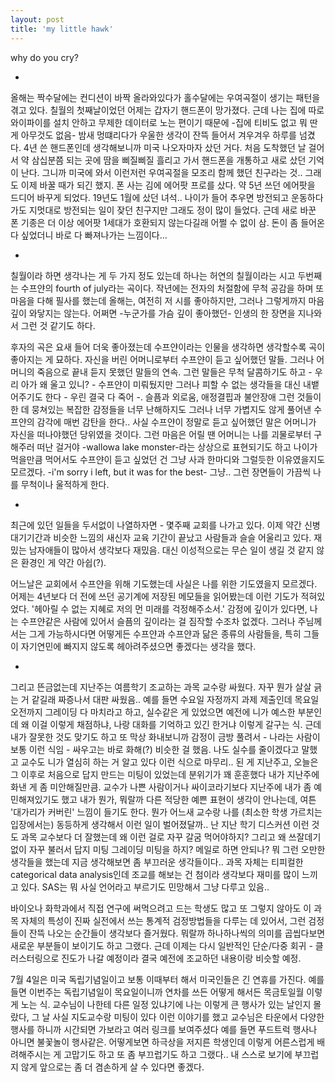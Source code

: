 ```yaml
---
layout: post
title: 'my little hawk'
---
```


why do you cry?

-

올해는 짝수달에는 컨디션이 바짝 올라와있다가 홀수달에는 우여곡절이 생기는 패턴을 겪고 있다. 칠월의 첫째날이었던 어제는 갑자기 핸드폰이 망가졌다. 근데 나는 집에 따로 와이파이를 설치 안하고 무제한 데이터로 노는 편이기 때문에 -집에 티비도 없고 뭐 딴 게 아무것도 없음- 밤새 멍떄리다가 우울한 생각이 잔뜩 들어서 겨우겨우 하루를 넘겼다. 4년 쓴 핸드폰인데 생각해보니까 미국 나오자마자 샀던 거다. 처음 도착했던 날 걸어서 약 삼십분쯤 되는 곳에 땀을 삐질삐질 흘리고 가서 핸드폰을 개통하고 새로 샀던 기억이 난다. 그니까 미국에 와서 이런저런 우여곡절을 모조리 함께 했던 친구라는 것.. 그래도 이제 바꿀 때가 되긴 했지. 폰 사는 김에 에어팟 프로를 샀다. 약 5년 쓰던 에어팟을 드디어 바꾸게 되었다. 19년도 1월에 샀던 녀석.. 나이가 들어 추우면 방전되고 운동하다가도 지멋대로 방전되는 일이 잦던 친구지만 그래도 정이 많이 들었다. 근데 새로 바꾼 폰 기종은 더 이상 에어팟 1세대가 호환되지 않는다길래 어쩔 수 없이 삼. 돈이 좀 들어온다 싶었더니 바로 다 빠져나가는 느낌이다... 

-

칠월이라 하면 생각나는 게 두 가지 정도 있는데 하나는 허연의 칠월이라는 시고 두번째는 수프얀의 fourth of july라는 곡이다. 작년에는 전자의 처절함에 무척 공감을 하며 또 마음을 다해 필사를 했는데 올해는, 여전히 저 시를 좋아하지만, 그러나 그렇게까지 마음 깊이 와닿지는 않는다. 어쩌면 -누군가를 가슴 깊이 좋아했던- 인생의 한 장면을 지나와서 그런 것 같기도 하다. 

후자의 곡은 요새 들어 더욱 좋아졌는데 수프얀이라는 인물을 생각하면 생각할수록 곡이 좋아지는 게 묘하다. 자신을 버린 어머니로부터 수프얀이 듣고 싶어했던 말들. 그러나 어머니의 죽음으로 끝내 듣지 못했던 말들의 연속. 그런 말들은 무척 달콤하기도 하고 - 우리 아가 왜 울고 있니? - 수프얀이 미뤄뒀지만 그러나 피할 수 없는 생각들을 대신 내뱉어주기도 한다 - 우린 결국 다 죽어 -. 슬픔과 외로움, 애정결핍과 불안장애 그런 것들이 한 데 뭉쳐있는 복잡한 감정들을 너무 난해하지도 그러나 너무 가볍지도 않게 풀어낸 수프얀의 감각에 매번 감탄을 한다.. 사실 수프얀이 정말로 듣고 싶어했던 말은 어머니가 자신을 떠나야했던 당위였을 것이다. 그런 마음은 어릴 땐 어머니는 나를 괴물로부터 구해주러 떠난 걸거야 -wallowa lake monster-라는 상상으로 표현되기도 하고 나이가 먹을만큼 먹어서도 수프얀이 듣고 싶었던 건 그냥 사과 한마디와 그럴듯한 이유였을지도 모르겠다. -i'm sorry i left, but it was for the best- 그냥.. 그런 장면들이 가끔씩 나를 무척이나 울적하게 한다. 

-

최근에 있던 일들을 두서없이 나열하자면 - 몇주째 교회를 나가고 있다. 이제 약간 신병대기기간과 비슷한 느낌의 새신자 교육 기간이 끝났고 사람들과 슬슬 어울리고 있다. 재밌는 남자애들이 많아서 생각보다 재밌음. 대신 이성적으로는 무슨 일이 생길 것 같지 않은 환경인 게 약간 아쉽(?). 

어느날은 교회에서 수프얀을 위해 기도했는데 사실은 나를 위한 기도였을지 모르겠다. 어제는 4년보다 더 전에 쓰던 공기계에 저장된 메모들을 읽어봤는데 이런 기도가 적혀있었다. '헤아릴 수 없는 지혜로 저의 먼 미래를 걱정해주소서.' 감정에 깊이가 있다면, 나는 수프얀같은 사람에 있어서 슬픔의 깊이라는 걸 짐작할 수조차 없겠다. 그러나 주님께서는 그게 가능하시다면 어떻게든 수프얀과 수프얀과 닮은 종류의 사람들을, 특히 그들이 자기연민에 빠지지 않도록 헤아려주셨으면 좋겠다는 생각을 했다. 

-


그리고 뜬금없는데 지난주는 여름학기 조교하는 과목 교수랑 싸웠다. 자꾸 뭔가 살살 긁는 거 같길래 짜증나서 대판 싸웠음.. 예를 들면 수요일 자정까지 과제 제출인데 목요일 오전까지 그레이딩 다 마치라고 하고, 실수같은 게 있었으면 예전에 니가 예스한 부분인데 왜 이걸 이렇게 채점하냐, 나랑 대화를 기억하고 있긴 한거냐 이렇게 갈구는 식. 근데 내가 잘못한 것도 맞기도 하고 또 막상 화내보니까 감정이 금방 풀려서 - 나라는 사람이 보통 이런 식임 - 싸우고는 바로 화해(?) 비슷한 걸 했음. 나도 실수를 줄이겠다고 말했고 교수도 니가 열심히 하는 거 알고 있다 이런 식으로 마무리.. 된 게 지난주고, 오늘은 그 이후로 처음으로 답지 만드는 미팅이 있었는데 분위기가 꽤 훈훈했다 내가 지난주에 화낸 게 좀 미안해질만큼. 교수가 나쁜 사람이거나 싸이코라기보다 지난주에 내가 좀 예민해져있기도 했고 내가 뭔가, 뭐랄까 다른 적당한 예쁜 표현이 생각이 안나는데, 여튼 '대가리가 커버린' 느낌이 들기도 한다. 뭔가 어느새 교수랑 나를 (최소한 학생 가르치는 입장에서는) 동등하게 생각해서 이런 일이 벌어졌달까.. 난 지난 학기 디스커션 이런 것도 과목 교수보다 더 잘했는데 왜 이런 걸로 자꾸 갈굼 먹어야하지? 그리고 왜 쓰잘데기없이 자꾸 불러서 답지 미팅 그레이딩 미팅을 하지? 메일로 하면 안되나? 뭐 그런 오만한 생각들을 했는데 지금 생각해보면 좀 부끄러운 생각들이다.. 과목 자체는 티피컬한 categorical data analysis인데 조교를 해보는 건 첨이라 생각보다 재미를 많이 느끼고 있다. SAS는 뭐 사실 언어라고 부르기도 민망해서 그냥 다루고 있음.. 

바이오나 화학과에서 직접 연구에 써먹으려고 드는 학생도 많고 또 그렇지 않아도 이 과목 자체의 특성이 진짜 실전에서 쓰는 통계적 검정방법들을 다루는 데 있어서, 그런 검정들이 잔뜩 나오는 순간들이 생각보다 즐거웠다. 뭐랄까 하나하나씩의 의미를 곱씹다보면 새로운 부분들이 보이기도 하고 그랬다. 근데 이제는 다시 일반적인 단순/다중 회귀 - 클러스터링으로 진도가 나갈 예정이라 결국 예전에 조교하던 내용이랑 비슷할 예정. 

7월 4일은 미국 독립기념일이고 보통 이때부터 해서 미국인들은 긴 연휴를 가진다. 예를 들면 이번주는 독립기념일이 목요일이니까 연차를 쓰든 어떻게 해서든 목금토일월 이렇게 노는 식. 교수님이 나한테 다른 일정 있냐기에 나는 이렇게 큰 행사가 있는 날인지 몰랐다, 그 날 사실 지도교수랑 미팅이 있다 이런 이야기를 했고 교수님은 타운에서 다양한 행사를 하니까 시간되면 가보라고 여러 링크를 보여주셨다 예를 들면 푸드트럭 행사나 아니면 불꽃놀이 행사같은. 어떻게보면 하극상을 저지른 학생인데 이렇게 어른스럽게 배려해주시는 게 고맙기도 하고 또 좀 부끄럽기도 하고 그랬다.. 내 스스로 보기에 부끄럽지 않게 앞으로는 좀 더 겸손하게 살 수 있다면 좋겠다. 
